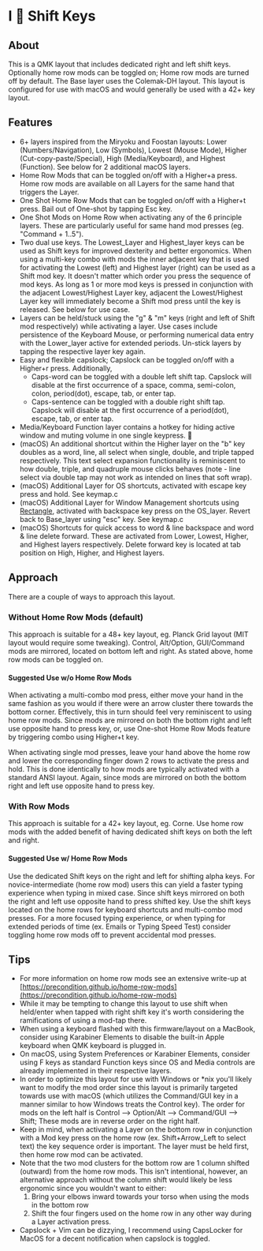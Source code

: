 # I 🖤 Shift Keys

## About

This is a QMK layout that includes dedicated right and left shift keys. Optionally home row mods can be toggled on; Home row mods are turned off by default. The Base layer uses the Colemak-DH layout. This layout is configured for use with macOS and would generally be used with a 42+ key layout.

## Features

- 6+ layers inspired from the Miryoku and Foostan layouts: Lower (Numbers/Navigation), Low (Symbols), Lowest (Mouse Mode), Higher (Cut-copy-paste/Special), High (Media/Keyboard), and Highest (Function). See below for 2 additional macOS layers.
- Home Row Mods that can be toggled on/off with a Higher+a press. Home row mods are available on all Layers for the same hand that triggers the Layer.
- One Shot Home Row Mods that can be toggled on/off with a Higher+t press. Bail out of One-shot by tapping Esc key.
- One Shot Mods on Home Row when activating any of the 6 principle layers. These are particularly useful for same hand mod presses (eg. "Command + 1..5"). 
- Two dual use keys. The Lowest_Layer and Highest_layer keys can be used as Shift keys for improved dexterity and better ergonomics. When using a multi-key combo with mods the inner adjacent key that is used for activating the Lowest (left) and Highest layer (right) can be used as a Shift mod key. It doesn't matter which order you press the sequence of mod keys. As long as 1 or more mod keys is pressed in conjunction with the adjacent Lowest/Highest Layer key, adjacent the Lowest/Highest Layer key will immediately become a Shift mod press until the key is released. See below for use case.
- Layers can be held/stuck using the "g" & "m" keys (right and left of Shift mod respectively) while activating a layer. Use cases include persistence of the Keyboard Mouse, or performing numerical data entry with the Lower_layer active for extended periods. Un-stick layers by tapping the respective layer key again.
- Easy and flexible capslock; Capslock can be toggled on/off with a Higher+r press. Additionally,
  - Caps-word can be toggled with a double left shift tap. Capslock will disable at the first occurrence of a space, comma, semi-colon, colon, period(dot), escape, tab, or enter tap.
  - Caps-sentence can be toggled with a double right shift tap. Capslock will disable at the first occurrence of a period(dot), escape, tab, or enter tap.
- Media/Keyboard Function layer contains a hotkey for hiding active window and muting volume in one single keypress. 💍
- (macOS) An additional shortcut within the Higher layer on the "b" key doubles as a word, line, all select when single, double, and triple tapped respectively. This text select expansion functionality is reminiscent to how double, triple, and quadruple mouse clicks behaves (note - line select via double tap may not work as intended on lines that soft wrap).
- (macOS) Additional Layer for OS shortcuts, activated with escape key press and hold. See keymap.c
- (macOS) Additional Layer for Window Management shortcuts using [Rectangle](https://rectangleapp.com/), activated with backspace key press on the OS_layer. Revert back to Base_layer using "esc" key. See keymap.c
- (macOS) Shortcuts for quick access to word & line backspace and word & line delete forward. These are activated from Lower, Lowest, Higher, and Highest layers respectively. Delete forward key is located at tab position on High, Higher, and Highest layers.

## Approach

There are a couple of ways to approach this layout.

### Without Home Row Mods (default)

This approach is suitable for a 48+ key layout, eg. Planck Grid layout (MIT layout would require some tweaking). Control, Alt/Option, GUI/Command mods are mirrored, located on bottom left and right. As stated above, home row mods can be toggled on.

#### Suggested Use w/o Home Row Mods

When activating a multi-combo mod press, either move your hand in the same fashion as you would if there were an arrow cluster there towards the bottom corner. Effectively, this in turn should feel very reminiscent to using home row mods. Since mods are mirrored on both the bottom right and left use opposite hand to press key, or, use One-shot Home Row Mods feature by triggering combo using Higher+t key.

When activating single mod presses, leave your hand above the home row and lower the corresponding finger down 2 rows to activate the press and hold. This is done identically to how mods are typically activated with a standard ANSI layout. Again, since mods are mirrored on both the bottom right and left use opposite hand to press key.

### With Row Mods

This approach is suitable for a 42+ key layout, eg. Corne. Use home row mods with the added benefit of having dedicated shift keys on both the left and right.

#### Suggested Use w/ Home Row Mods

Use the dedicated Shift keys on the right and left for shifting alpha keys. For novice-intermediate (home row mod) users this can yield a faster typing experience when typing in mixed case. Since shift keys mirrored on both the right and left use opposite hand to press shifted key. Use the shift keys located on the home rows for keyboard shortcuts and multi-combo mod presses. For a more focused typing experience, or when typing for extended periods of time (ex. Emails or Typing Speed Test) consider toggling home row mods off to prevent accidental mod presses.

## Tips

- For more information on home row mods see an extensive write-up at [https://precondition.github.io/home-row-mods](https://precondition.github.io/home-row-mods)
- While it may be tempting to change this layout to use shift when held/enter when tapped with right shift key it's worth considering the ramifications of using a mod-tap there.
- When using a keyboard flashed with this firmware/layout on a MacBook, consider using Karabiner Elements to disable the built-in Apple keyboard when QMK keyboard is plugged in.
- On macOS, using System Preferences or Karabiner Elements, consider using F keys as standard Function keys since OS and Media controls are already implemented in their respective layers.
- In order to optimize this layout for use with Windows or *nix you'll likely want to modify the mod order since this layout is primarily targeted towards use with macOS (which utilizes the Command/GUI key in a manner similar to how Windows treats the Control key). The order for mods on the left half is Control --> Option/Alt --> Command/GUI --> Shift; These mods are in reverse order on the right half.
- Keep in mind, when activating a Layer on the bottom row in conjunction with a Mod key press on the home row (ex. Shift+Arrow_Left to select text) the key sequence order is important. The layer must be held first, then home row mod can be activated.
- Note that the two mod clusters for the bottom row are 1 column shifted (outward) from the home row mods. This isn't intentional, however, an alternative approach without the column shift would likely be less ergonomic since you wouldn't want to either:
    1. Bring your elbows inward towards your torso when using the mods in the bottom row
    2. Shift the four fingers used on the home row in any other way during a Layer activation press.
- Capslock + Vim can be dizzying, I recommend using CapsLocker for MacOS for a decent notification when capslock is toggled.
